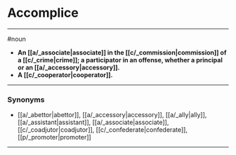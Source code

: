 # Accomplice
---
#noun
- **An [[a/_associate|associate]] in the [[c/_commission|commission]] of a [[c/_crime|crime]]; a participator in an offense, whether a principal or an [[a/_accessory|accessory]].**
- **A [[c/_cooperator|cooperator]].**
---
### Synonyms
- [[a/_abettor|abettor]], [[a/_accessory|accessory]], [[a/_ally|ally]], [[a/_assistant|assistant]], [[a/_associate|associate]], [[c/_coadjutor|coadjutor]], [[c/_confederate|confederate]], [[p/_promoter|promoter]]
---
